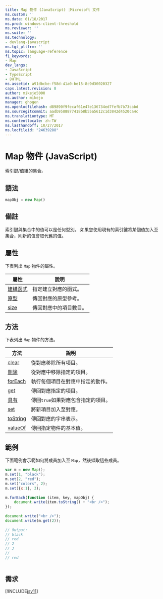 ```yaml
---
title: Map 物件 (JavaScript) |Microsoft 文件
ms.custom: ''
ms.date: 01/18/2017
ms.prod: windows-client-threshold
ms.reviewer: ''
ms.suite: ''
ms.technology:
- devlang-javascript
ms.tgt_pltfrm: ''
ms.topic: language-reference
f1_keywords:
- Map
dev_langs:
- JavaScript
- TypeScript
- DHTML
ms.assetid: a91dbcbe-f58d-41a0-be15-8c9d30020327
caps.latest.revision: 8
author: mikejo5000
ms.author: mikejo
manager: ghogen
ms.openlocfilehash: d89890f9fecaf61e47e136734ed7fefb7b73cabd
ms.sourcegitcommit: aadb9588877418b8b55a5612c1d3842d4520ca4c
ms.translationtype: MT
ms.contentlocale: zh-TW
ms.lasthandoff: 10/27/2017
ms.locfileid: "24639288"
---
```

# <a name="map-object-javascript"></a>Map 物件 (JavaScript)
索引鍵/值組的集合。  
  
## <a name="syntax"></a>語法  
  
```JavaScript  
mapObj = new Map()  
```  
  
## <a name="remarks"></a>備註  
 索引鍵與集合中的值可以是任何型別。 如果您使用現有的索引鍵將某個值加入至集合，則新的值會取代舊的值。  
  
## <a name="properties"></a>屬性  
 下表列出 `Map` 物件的屬性。  
  
|屬性|說明|  
|--------------|-----------------|  
|[建構函式](../../javascript/reference/constructor-property-map.md)|指定建立對應的函式。|  
|[原型](../../javascript/reference/prototype-property-map.md)|傳回對應的原型參考。|  
|[size](../../javascript/reference/size-property-map-javascript.md)|傳回對應中的項目數目。|  
  
## <a name="methods"></a>方法  
 下表列出 `Map` 物件的方法。  
  
|方法|說明|  
|------------|-----------------|  
|[clear](../../javascript/reference/clear-method-map-javascript.md)|從對應移除所有項目。|  
|[刪除](../../javascript/reference/delete-method-map-javascript.md)|從對應中移除指定的項目。|  
|[forEach](../../javascript/reference/foreach-method-map-javascript.md)|執行每個項目在對應中指定的動作。|  
|[get](../../javascript/reference/get-method-map-javascript.md)|傳回對應指定的項目。|  
|[具有](../../javascript/reference/has-method-map-javascript.md)|傳回`true`如果對應包含指定的項目。|  
|[set](../../javascript/reference/set-method-map-javascript.md)|將新項目加入至對應。|  
|[toString](../../javascript/reference/tostring-method-map-javascript.md)|傳回對應的字串表示。|  
|[valueOf](../../javascript/reference/valueof-method-map-javascript.md)|傳回指定物件的基本值。|  
  
## <a name="example"></a>範例  
 下面範例會示範如何將成員加入至 `Map`，然後擷取這些成員。  
  
```JavaScript  
var m = new Map();  
m.set(1, "black");  
m.set(2, "red");  
m.set("colors", 2);  
m.set({x:1}, 3);  
  
m.forEach(function (item, key, mapObj) {  
    document.write(item.toString() + "<br />");  
});  
  
document.write("<br />");  
document.write(m.get(2));  
  
// Output:  
// black  
// red  
// 2  
// 3  
//  
// red  
  
```  
  
## <a name="requirements"></a>需求  
 [!INCLUDE[jsv11](../../javascript/reference/includes/jsv11-md.md)]